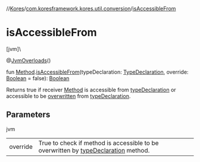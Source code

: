//[Kores](../../index.md)/[com.koresframework.kores.util.conversion](index.md)/[isAccessibleFrom](is-accessible-from.md)

# isAccessibleFrom

[jvm]\

@[JvmOverloads](https://kotlinlang.org/api/latest/jvm/stdlib/kotlin.jvm/-jvm-overloads/index.html)()

fun [Method](https://docs.oracle.com/javase/8/docs/api/java/lang/reflect/Method.html).[isAccessibleFrom](is-accessible-from.md)(typeDeclaration: [TypeDeclaration](../com.koresframework.kores.base/-type-declaration/index.md), override: [Boolean](https://kotlinlang.org/api/latest/jvm/stdlib/kotlin/-boolean/index.html) = false): [Boolean](https://kotlinlang.org/api/latest/jvm/stdlib/kotlin/-boolean/index.html)

Returns true if receiver [Method](https://docs.oracle.com/javase/8/docs/api/java/lang/reflect/Method.html) is accessible from [typeDeclaration](is-accessible-from.md) or accessible to be [overwritten](is-accessible-from.md) from [typeDeclaration](is-accessible-from.md).

## Parameters

jvm

| | |
|---|---|
| override | True to check if method is accessible to be overwritten by [typeDeclaration](is-accessible-from.md) method. |
